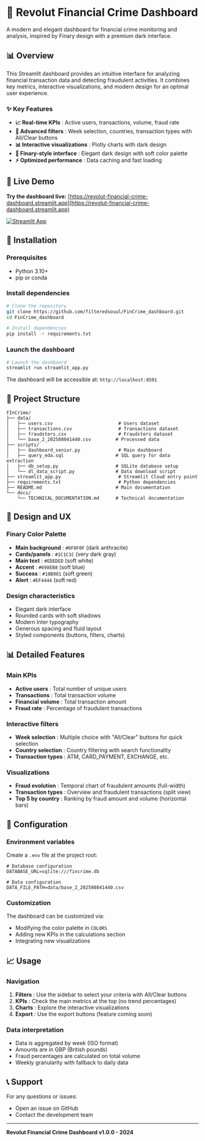 # 🏦 Revolut Financial Crime Dashboard

A modern and elegant dashboard for financial crime monitoring and analysis, inspired by Finary design with a premium dark interface.

## 📊 Overview

This Streamlit dashboard provides an intuitive interface for analyzing financial transaction data and detecting fraudulent activities. It combines key metrics, interactive visualizations, and modern design for an optimal user experience.

### ✨ Key Features

- **📈 Real-time KPIs** : Active users, transactions, volume, fraud rate
- **🎯 Advanced filters** : Week selection, countries, transaction types with All/Clear buttons
- **📊 Interactive visualizations** : Plotly charts with dark design
- **🎨 Finary-style interface** : Elegant dark design with soft color palette
- **⚡ Optimized performance** : Data caching and fast loading

## 🚀 Live Demo

**Try the dashboard live:** [https://revolut-financial-crime-dashboard.streamlit.app](https://revolut-financial-crime-dashboard.streamlit.app)

[![Streamlit App](https://static.streamlit.io/badges/streamlit_badge_black_white.svg)](https://revolut-financial-crime-dashboard.streamlit.app)

## 🚀 Installation

### Prerequisites
- Python 3.10+
- pip or conda

### Install dependencies

```bash
# Clone the repository
git clone https://github.com/filteredsouul/FinCrime_dashboard.git
cd FinCrime_dashboard

# Install dependencies
pip install -r requirements.txt
```

### Launch the dashboard

```bash
# Launch the dashboard
streamlit run streamlit_app.py
```

The dashboard will be accessible at: `http://localhost:8501`

## 📁 Project Structure

```
FInCrime/
├── data/
│   ├── users.csv                        # Users dataset
│   ├── transactions.csv                 # Transactions dataset
│   ├── fraudsters.csv                   # Fraudsters dataset
│   └── base_2_202508041440.csv         # Processed data
├── scripts/
│   ├── dashboard_senior.py              # Main dashboard
│   ├── query_eda.sql                   # SQL query for data extraction
│   ├── db_setup.py                     # SQLite database setup
│   └── dl_data_script.py               # Data download script
├── streamlit_app.py                     # Streamlit Cloud entry point
├── requirements.txt                     # Python dependencies
├── README.md                           # Main documentation
└── docs/
    └── TECHNICAL_DOCUMENTATION.md      # Technical documentation
```

## 🎨 Design and UX

### Finary Color Palette
- **Main background** : `#0F0F0F` (dark anthracite)
- **Cards/panels** : `#1C1C1C` (very dark gray)
- **Main text** : `#EDEDED` (soft white)
- **Accent** : `#698EB8` (soft blue)
- **Success** : `#10B981` (soft green)
- **Alert** : `#EF4444` (soft red)

### Design characteristics
- Elegant dark interface
- Rounded cards with soft shadows
- Modern Inter typography
- Generous spacing and fluid layout
- Styled components (buttons, filters, charts)

## 📊 Detailed Features

### Main KPIs
- **Active users** : Total number of unique users
- **Transactions** : Total transaction volume
- **Financial volume** : Total transaction amount
- **Fraud rate** : Percentage of fraudulent transactions

### Interactive filters
- **Week selection** : Multiple choice with "All/Clear" buttons for quick selection
- **Country selection** : Country filtering with search functionality
- **Transaction types** : ATM, CARD_PAYMENT, EXCHANGE, etc.

### Visualizations
- **Fraud evolution** : Temporal chart of fraudulent amounts (full-width)
- **Transaction types** : Overview and fraudulent transactions (split view)
- **Top 5 by country** : Ranking by fraud amount and volume (horizontal bars)

## 🔧 Configuration

### Environment variables
Create a `.env` file at the project root:

```env
# Database configuration
DATABASE_URL=sqlite:///fincrime.db

# Data configuration
DATA_FILE_PATH=data/base_2_202508041440.csv
```

### Customization
The dashboard can be customized via:
- Modifying the color palette in `COLORS`
- Adding new KPIs in the calculations section
- Integrating new visualizations

## 📈 Usage

### Navigation
1. **Filters** : Use the sidebar to select your criteria with All/Clear buttons
2. **KPIs** : Check the main metrics at the top (no trend percentages)
3. **Charts** : Explore the interactive visualizations
4. **Export** : Use the export buttons (feature coming soon)

### Data interpretation
- Data is aggregated by week (ISO format)
- Amounts are in GBP (British pounds)
- Fraud percentages are calculated on total volume
- Weekly granularity with fallback to daily data

## 📞 Support

For any questions or issues:
- Open an issue on GitHub
- Contact the development team

---

**Revolut Financial Crime Dashboard v1.0.0 - 2024**
